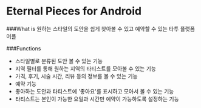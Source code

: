 Eternal Pieces for Android
==========================

###What is
원하는 스타일의 도안을 쉽게 찾아볼 수 있고 예약할 수 있는 타투 플랫폼 어플


###Functions
- 스타일별로 분류된 도안 볼 수 있는 기능
- 지역 필터를 통해 원하는 지역의 타티스트를 모아볼 수 있는 기능 
- 가격, 후기, 시술 시간, 리뷰 등의 정보를 볼 수 있는 기능
- 예약 기능 
- 좋아하는 도안과 타티스트에 '좋아요'를 표시하고 모아서 볼 수 있는 기능 
- 타티스트는 본인이 가능한 요일과 시간만 예약이 가능하도록 설정하는 기능 
